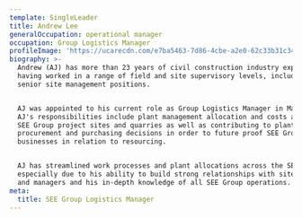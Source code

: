 ```yaml
---
template: SingleLeader
title: Andrew Lee
generalOccupation: operational manager
occupation: Group Logistics Manager
profileImage: 'https://ucarecdn.com/e7ba5463-7d86-4cbe-a2e0-62c33b31c346/'
biography: >-
  Andrew (AJ) has more than 23 years of civil construction industry experience
  having worked in a range of field and site supervisory levels, including in
  senior site management positions. 


  AJ was appointed to his current role as Group Logistics Manager in May 2019.
  AJ's responsibilities include plant management allocation and costs across all
  SEE Group project sites and quarries as well as contributing to plant
  procurement and purchasing decisions in order to future proof SEE Group
  businesses in relation to resourcing. 


  AJ has streamlined work processes and plant allocations across the SEE Group,
  especially due to his ability to build strong relationships with site teams
  and managers and his in-depth knowledge of all SEE Group operations.
meta:
  title: SEE Group Logistics Manager
---
```


